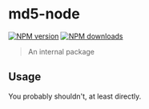 # md5-node

[![NPM version](https://img.shields.io/npm/v/@aws-sdk/hash-node/rc.svg)](https://www.npmjs.com/package/@aws-sdk/hash-node)
[![NPM downloads](https://img.shields.io/npm/dm/@aws-sdk/hash-node.svg)](https://www.npmjs.com/package/@aws-sdk/hash-node)

> An internal package

## Usage

You probably shouldn't, at least directly.
